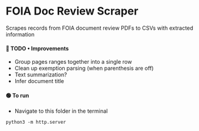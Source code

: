 # FOIA Doc Review Scraper
Scrapes records from FOIA document review PDFs to CSVs with extracted information


#### 🎯 TODO • Improvements 
* Group pages ranges together into a single row
* Clean up exemption parsing (when parenthesis are off)
* Text summarization?
* Infer document title



#### 🟢 To run
* Navigate to this folder in the terminal
```
python3 -m http.server
```
